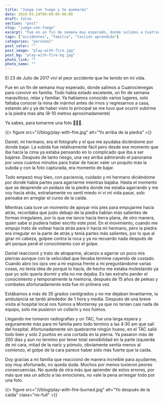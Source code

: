 ```yaml
---
title: "Juega con fuego y te quemarás"
date: 2018-03-24T09:09:04-06:00
draft: false
section: "post"
slug: "juega-con-fuego"
excerpt: "Fue en un fin de semana muy esperado, donde salimos a Cuatrocienegas para convivir en familia. Todo había estado excelente, un fin de semana maravilloso que solo faltaba conocer la mina de mármol antes de irnos y regresarnos a casa, estando ahí me dieron una ganas de subirme a la piedra mas alta…"
tags: ["accidentes", "familia", "lección aprendida"]
categories: "personal"
post_color: ""
post_image: "play-with-fire.jpg"
post_bg: "play-with-fire-bg.jpg"
photo_link: ""
photo_name: ""
---
```

El 23 de Julio de 2017 viví el peor accidente que he tenido en mi vida.

Fue en un fin de semana muy esperado, donde salimos a Cuatrocienegas para convivir en familia. Todo había estado excelente, un fin de semana maravilloso, relax y familiar. Ya habíamos conocido varios lugares, solo faltaba conocer la mina de mármol antes de irnos y regresarnos a casa, estando ahí y ya de haber visto lo principal se me tuvo que ocurrir subirme a la piedra mas alta (8-10 metros aproximadamente)

Ya sabes, para tomarme una foto 🤦🏻‍♂️.

{{< figure src="/i/blog/play-with-fire.jpg" alt="Yo arriba de la piedra" >}}

Daniel, mi hermano, era el fotógrafo y el que me ayudaba diciéndome por donde bajar. La subida fue relativamente fácil pero desde ese momento que iba hacía la cima ya estaba pensando en lo complicado que iba a ser bajarse. Después de tanto riesgo, una vez arriba admirando el panorama por unos cuantos minutos para tratar de hacer valer un poquito más la subida y con la foto capturada, era momento de bajar.

Todo empezó muy bien, con paciencia, cuidado y mi hermano diciéndome por donde había partes para agarrarme mientras bajaba.  Hasta el momento que se desprende un pedazo de la piedra donde me estaba agarrando y me voy hacía atrás, extrañamente no sentí miedo ni vi mi vida pasar, solo pensaba en arreglar el curso de la caída.

Mientras caía tuve un momento de apoyar mis pies para empujarme hacia atrás, recordaba que justo debajo de la piedra habían más salientes de formas irregulares, por lo que me lance hacía tierra plana, de otro manera, quien sabe si pudiera haber escrito este post. En el movimiento, cuando me empujo trato de voltear hacía atrás para ir hacía mi hermano, pero la piedra era irregular en la parte de atrás y tenía partes más salientes, por lo que al girar mi cabeza, golpee contra la roca y ya no recuerdo nada después de ahí porque perdí el conocimiento con el golpe.

Daniel reaccionó y trato de atraparme, alcanzo a agarrar un poco mis piernas aunque con la velocidad que llevaba termine cayendo de costado. Cuando abro los ojos veo a mi esposa frente a mi preguntándome varias cosas, no tenía idea de porque lo hacía, de hecho me estaba molestando ya que yo solo quería dormir y ella no me dejaba. Es tan extraño perder el conocimiento y temporalmente la memoria, después de 15 años de peleas y combates afortunadamente esta fue mi primera vez.

Estábamos a más de 35 grados centígrados y no me dejaban levantarme, la ambulancia se tardó alrededor de 1 hora y media. Después de una breve visita al hospital local nos fuimos a Monterrey ya que no tenían casi nada de equipo, solo me pusieron un collarín y nos fuimos.

Llegando me tomaron radiografías y un TAC, fue una larga espera y seguramente más para mi familia pero todo termino a las 4:30 am que salí del hospital. Afortunadamente sin quebrarme ningún hueso, en el TAC salió todo bien y solo 2 puntos en una cortada en la pierna. Ya pasaron más de 200 días y aun no termino por tener total sensibilidad en la parte izquierda de mi cara, mitad de la nariz y pómulo, obviamente sentía menos al comienzo, el golpe de la cara parece haber sido más fuerte que la caída.

Doy gracias a mi familia que reaccionó de manera increíble para ayudarme, soy muy afortunado, no queda duda. Muchos por menos tuvieron peores consecuencias. No queda de otra más que aprender de estos errores, por más que sea un adicto a las emociones, no vale la pena arriesgar todo por una foto.

{{< figure src="/i/blog/play-with-fire-burned.jpg" alt="Yo después de la caída" class="no-full" >}}
